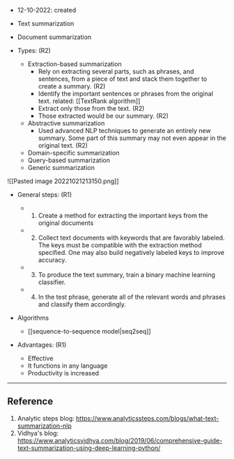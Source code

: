 - 12-10-2022: created

- Text summarization
- Document summarization

- Types: (R2)
	- Extraction-based summarization
		- Rely on extracting several parts, such as phrases, and sentences, from a piece of text and stack them together to create a summary. (R2)
		- Identify the important sentences or phrases from the original text. related: [[TextRank algorithm]]
		- Extract only those from the text.  (R2)
		- Those extracted would be our summary.  (R2)
	- Abstractive summarization
		- Used advanced NLP techniques to generate an entirely new summary. Some part of this summary may not even appear in the original text.  (R2)
	- Domain-specific summarization
	- Query-based summarization
	- Generic summarization


![[Pasted image 20221021213150.png]]
- General steps: (R1)
	- 1. Create a method for extracting the important keys from the original documents
	- 2. Collect text documents with keywords that are favorably labeled. The keys must be compatible with the extraction method specified. One may also build negatively labeled keys to improve accuracy.
	- 3. To produce the text summary, train a binary machine learning classifier.
	- 4. In the test phrase, generate all of the relevant words and phrases and classify them accordingly.

- Algorithms
	- [[sequence-to-sequence model|seq2seq]]

- Advantages: (R1)
	- Effective
	- It functions in any language
	- Productivity is increased

---
## Reference

1. Analytic steps blog: https://www.analyticssteps.com/blogs/what-text-summarization-nlp
2. Vidhya's blog: https://www.analyticsvidhya.com/blog/2019/06/comprehensive-guide-text-summarization-using-deep-learning-python/